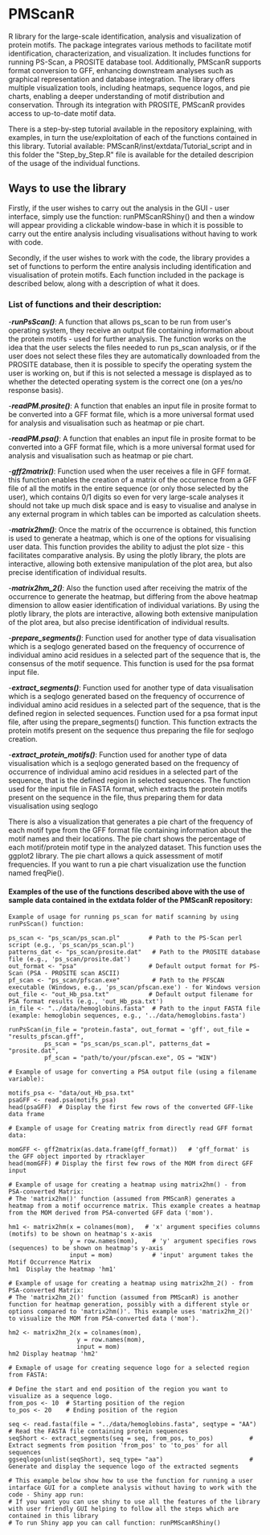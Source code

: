 # PMScanR
R library for the large-scale identification, analysis and visualization of protein motifs. 
The package integrates various methods to facilitate motif identification, characterization, and visualization. It includes functions for running PS-Scan, a PROSITE database tool. Additionally, PMScanR supports format conversion to GFF, enhancing downstream analyses such as graphical representation and database integration. The library offers multiple visualization tools, including heatmaps, sequence logos, and pie charts, enabling a deeper understanding of motif distribution and conservation. Through its integration with PROSITE, PMScanR provides access to up-to-date motif data.

There is a step-by-step tutorial available in the repository explaining, with examples, in turn the use/exploitation of each of the functions contained in this library. Tutorial available: PMScanR/inst/extdata/Tutorial_script and in this folder the "Step_by_Step.R" file is available for the detailed descripion of the usage of the individual functions.

## Ways to use the library
Firstly, if the user wishes to carry out the analysis in the GUI - user interface, simply use the function: runPMScanRShiny() and then a window will appear providing a clickable window-base in which it is possible to carry out the entire analysis including visualisations without having to work with code.

Secondly, if the user wishes to work with the code, the library provides a set of functions to perform the entire analysis including identification and visualisation of protein motifs. Each function included in the package is described below, along with a description of what it does.

### List of functions and their description:
-***runPsScan()***: A function that allows ps_scan to be run from user's operating system, they receive an output file containing information about the protein motifs - used for further analysis. The function works on the idea that the user selects the files needed to run ps_scan analysis, or if the user does not select these files they are automatically downloaded from the PROSITE database, then it is possible to specify the operating system the user is working on, but if this is not selected a message is displayed as to whether the detected operating system is the correct one (on a yes/no response basis).

-***readPM.prosite()***: A function that enables an input file in prosite format to be converted into a GFF format file, which is a more universal format used for analysis and visualisation such as heatmap or pie chart.

-***readPM.psa()***: A function that enables an input file in prosite format to be converted into a GFF format file, which is a more universal format used for analysis and visualisation such as heatmap or pie chart.

-***gff2matrix()***: Function used when the user receives a file in GFF format. this function enables the creation of a matrix of the occurrence from a GFF file of all the motifs in the entire sequence (or only those selected by the user), which contains 0/1 digits so even for very large-scale analyses it should not take up much disk space and is easy to visualise and analyse in any external program in which tables can be imported as calculation sheets.

-***matrix2hm()***: Once the matrix of the occurrence is obtained, this function is used to generate a heatmap, which is one of the options for visualising user data. This function provides the ability to adjust the plot size - this facilitates comparative analysis. By using the plotly library, the plots are interactive, allowing both extensive manipulation of the plot area, but also precise identification of individual results.

-***matrix2hm_2()***: Also the function used after receiving the matrix of the occurrence to generate the heatmap, but differing from the above heatmap dimension to allow easier identification of individual variations. By using the plotly library, the plots are interactive, allowing both extensive manipulation of the plot area, but also precise identification of individual results.

-***prepare_segments()***: Function used for another type of data visualisation which is a seqlogo generated based on the frequency of occurrence of individual amino acid residues in a selected part of the sequence that is, the consensus of the motif sequence. This function is used for the psa format input file.

-***extract_segments()***: Function used for another type of data visualisation which is a seqlogo generated based on the frequency of occurrence of individual amino acid residues in a selected part of the sequence, that is the defined region in selected sequences. Function used for a psa format input file, after using the prepare_segments() function. This function extracts the protein motifs present on the sequence thus preparing the file for seqlogo creation.

-***extract_protein_motifs()***: Function used for another type of data visualisation which is a seqlogo generated based on the frequency of occurrence of individual amino acid residues in a selected part of the sequence, that is the defined region in selected sequences. The function used for the input file in FASTA format, which extracts the protein motifs present on the sequence in the file, thus preparing them for data visualisation using seqlogo

There is also a visualization that generates a pie chart of the frequency of each motif type from the GFF format file containing information about the motif names and their locations. The pie chart shows the percentage of each motif/protein motif type in the analyzed dataset. This function uses the ggplot2 library. The pie chart allows a quick assessment of motif frequencies. If you want to run a pie chart visualization use the function named freqPie().

#### Examples of the use of the functions described above with the use of sample data contained in the extdata folder of the PMScanR repository:

```
Example of usage for running ps_scan for matif scanning by using runPsScan() function:

ps_scan <- "ps_scan/ps_scan.pl"        # Path to the PS-Scan perl script (e.g., 'ps_scan/ps_scan.pl')
patterns_dat <- "ps_scan/prosite.dat"   # Path to the PROSITE database file (e.g., 'ps_scan/prosite.dat')
out_format <- "psa"                    # Default output format for PS-Scan (PSA - PROSITE scan ASCII)
pf_scan <- "ps_scan/pfscan.exe"         # Path to the PFSCAN executable (Windows, e.g., 'ps_scan/pfscan.exe') - for Windows version
out_file <- "out_Hb_psa.txt"           # Default output filename for PSA format results (e.g., 'out_Hb_psa.txt')
in_file <- "../data/hemoglobins.fasta"  # Path to the input FASTA file (example: hemoglobin sequences, e.g., '../data/hemoglobins.fasta')

runPsScan(in_file = "protein.fasta", out_format = 'gff', out_file = "results_pfscan.gff",
          ps_scan = "ps_scan/ps_scan.pl", patterns_dat = "prosite.dat",
          pf_scan = "path/to/your/pfscan.exe", OS = "WIN")

# Example of usage for converting a PSA output file (using a filename variable):

motifs_psa <- "data/out_Hb_psa.txt"
psaGFF <- read.psa(motifs_psa)
head(psaGFF)  # Display the first few rows of the converted GFF-like data frame

# Example of usage for Creating matrix from directly read GFF format data:

momGFF <- gff2matrix(as.data.frame(gff_format))   # 'gff_format' is the GFF object imported by rtracklayer
head(momGFF) # Display the first few rows of the MOM from direct GFF input

# Example of usage for creating a heatmap using matrix2hm() - from PSA-converted Matrix:
# The 'matrix2hm()' function (assumed from PMScanR) generates a heatmap from a motif occurrence matrix. This example creates a heatmap from the MOM derived from PSA-converted GFF data ('mom').

hm1 <- matrix2hm(x = colnames(mom),   # 'x' argument specifies columns (motifs) to be shown on heatmap's x-axis
                 y = row.names(mom),    # 'y' argument specifies rows (sequences) to be shown on heatmap's y-axis
                 input = mom)           # 'input' argument takes the Motif Occurrence Matrix
hm1  Display the heatmap 'hm1'

# Example of usage for creating a heatmap using matrix2hm_2() - from PSA-converted Matrix:
# The 'matrix2hm_2()' function (assumed from PMScanR) is another function for heatmap generation, possibly with a different style or options compared to 'matrix2hm()'. This example uses 'matrix2hm_2()' to visualize the MOM from PSA-converted data ('mom').

hm2 <- matrix2hm_2(x = colnames(mom),
                   y = row.names(mom),
                   input = mom)
hm2 Display heatmap 'hm2'

# Exmaple of usage for creating sequence logo for a selected region from FASTA:

# Define the start and end position of the region you want to visualize as a sequence logo.
from_pos <- 10  # Starting position of the region
to_pos <- 20    # Ending position of the region

seq <- read.fasta(file = "../data/hemoglobins.fasta", seqtype = "AA")   # Read the FASTA file containing protein sequences
seqShort <- extract_segments(seq = seq, from_pos, to_pos)          # Extract segments from position 'from_pos' to 'to_pos' for all sequences
ggseqlogo(unlist(seqShort), seq_type= "aa")                        # Generate and display the sequence logo of the extracted segments

# This example below show how to use the function for running a user intarface GUI for a complete analysis without having to work with the code - Shiny app run:
# If you want you can use shiny to use all the features of the library with user friendly GUI helping to follow all the steps which are contained in this library
# To run Shiny app you can call function: runPMScanRShiny()
```
